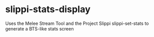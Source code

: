 # slippi-stats-display
Uses the Melee Stream Tool and the Project Slippi  slippi-set-stats to generate a BTS-like stats screen
